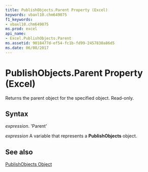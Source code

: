 ```yaml
---
title: PublishObjects.Parent Property (Excel)
keywords: vbaxl10.chm649075
f1_keywords:
- vbaxl10.chm649075
ms.prod: excel
api_name:
- Excel.PublishObjects.Parent
ms.assetid: 9018477d-ef54-fc1b-fd99-2457830a86d5
ms.date: 06/08/2017
---
```



# PublishObjects.Parent Property (Excel)

Returns the parent object for the specified object. Read-only.


## Syntax

 _expression_. 'Parent'

 _expression_ A variable that represents a **PublishObjects** object.


## See also


[PublishObjects Object](Excel.PublishObjects.md)

